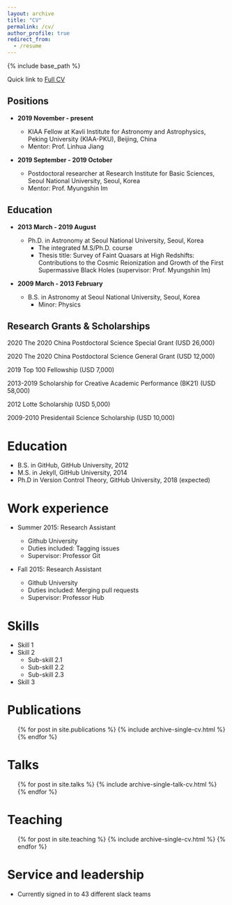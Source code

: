 ```yaml
---
layout: archive
title: "CV"
permalink: /cv/
author_profile: true
redirect_from:
  - /resume
---
```


{% include base_path %}

Quick link to [Full CV](http://yongjungkim.github.io/files/CV_YongjungKim.pdf)

## Positions

* **2019 November - present**
  * KIAA Fellow at Kavli Institute for Astronomy and Astrophysics, Peking University (KIAA-PKU), Beijing, China
  * Mentor: Prof. Linhua Jiang

* **2019 September - 2019 October**
  * Postdoctoral researcher at Research Institute for Basic Sciences, Seoul National University, Seoul, Korea
  * Mentor: Prof. Myungshin Im

## Education

* **2013 March - 2019 August**
  * Ph.D. in Astronomy at Seoul National University, Seoul, Korea
    * The integrated M.S/Ph.D. course
    * Thesis title: Survey of Faint Quasars at High Redshifts: Contributions to the Cosmic Reionization and Growth of the First Supermassive Black Holes (supervisor: Prof. Myungshin Im)
  
* **2009 March - 2013 February**
  * B.S. in Astronomy at Seoul National University, Seoul, Korea
    * Minor: Physics

## Research Grants & Scholarships

2020 The 2020 China Postdoctoral Science Special Grant (USD 26,000)

2020 The 2020 China Postdoctoral Science General Grant (USD 12,000)

2019  Top 100 Fellowship (USD 7,000)

2013-2019 Scholarship for Creative Academic Performance (BK21) (USD 58,000)

2012 Lotte Scholarship (USD 5,000)

2009-2010 Presidentail Science Scholarship (USD 10,000)

Education
======
* B.S. in GitHub, GitHub University, 2012
* M.S. in Jekyll, GitHub University, 2014
* Ph.D in Version Control Theory, GitHub University, 2018 (expected)

Work experience
======
* Summer 2015: Research Assistant
  * Github University
  * Duties included: Tagging issues
  * Supervisor: Professor Git

* Fall 2015: Research Assistant
  * Github University
  * Duties included: Merging pull requests
  * Supervisor: Professor Hub
  
Skills
======
* Skill 1
* Skill 2
  * Sub-skill 2.1
  * Sub-skill 2.2
  * Sub-skill 2.3
* Skill 3

Publications
======
  <ul>{% for post in site.publications %}
    {% include archive-single-cv.html %}
  {% endfor %}</ul>
  
Talks
======
  <ul>{% for post in site.talks %}
    {% include archive-single-talk-cv.html %}
  {% endfor %}</ul>
  
Teaching
======
  <ul>{% for post in site.teaching %}
    {% include archive-single-cv.html %}
  {% endfor %}</ul>
  
Service and leadership
======
* Currently signed in to 43 different slack teams
